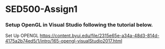# SED500-Assign1

### Setup OpenGL in Visual Studio following the tutorial below.
Set Up OPENGL
https://content.byui.edu/file/2315e65e-a34a-48d3-814d-4175a2b74ed5/1/intro/165-opengl-visualStudio2017.html

